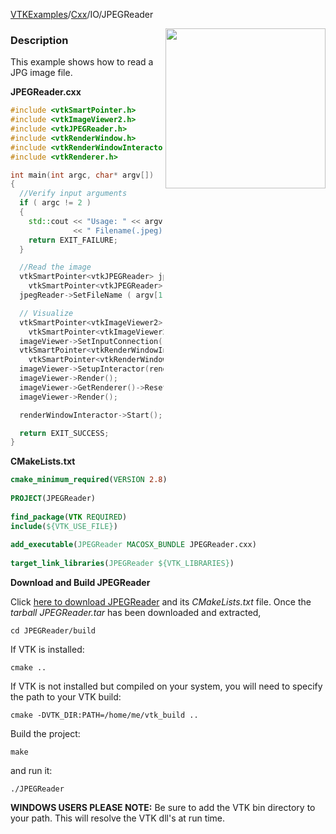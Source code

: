 [VTKExamples](Home)/[Cxx](Cxx)/IO/JPEGReader

<img align="right" src="https://github.com/lorensen/VTKExamples/raw/master/Testing/Baseline/IO/TestJPEGReader.png" width="256" />

### Description
This example shows how to read a JPG image file.

**JPEGReader.cxx**
```c++
#include <vtkSmartPointer.h>
#include <vtkImageViewer2.h>
#include <vtkJPEGReader.h>
#include <vtkRenderWindow.h>
#include <vtkRenderWindowInteractor.h>
#include <vtkRenderer.h>

int main(int argc, char* argv[])
{
  //Verify input arguments
  if ( argc != 2 )
  {
    std::cout << "Usage: " << argv[0]
              << " Filename(.jpeg)" << std::endl;
    return EXIT_FAILURE;
  }

  //Read the image
  vtkSmartPointer<vtkJPEGReader> jpegReader =
    vtkSmartPointer<vtkJPEGReader>::New();
  jpegReader->SetFileName ( argv[1] );

  // Visualize
  vtkSmartPointer<vtkImageViewer2> imageViewer =
    vtkSmartPointer<vtkImageViewer2>::New();
  imageViewer->SetInputConnection( jpegReader->GetOutputPort() );
  vtkSmartPointer<vtkRenderWindowInteractor> renderWindowInteractor =
    vtkSmartPointer<vtkRenderWindowInteractor>::New();
  imageViewer->SetupInteractor(renderWindowInteractor);
  imageViewer->Render();
  imageViewer->GetRenderer()->ResetCamera();
  imageViewer->Render();

  renderWindowInteractor->Start();

  return EXIT_SUCCESS;
}
```
**CMakeLists.txt**
```cmake
cmake_minimum_required(VERSION 2.8)
 
PROJECT(JPEGReader)
 
find_package(VTK REQUIRED)
include(${VTK_USE_FILE})
 
add_executable(JPEGReader MACOSX_BUNDLE JPEGReader.cxx)
 
target_link_libraries(JPEGReader ${VTK_LIBRARIES})
```

**Download and Build JPEGReader**

Click [here to download JPEGReader](https://github.com/lorensen/VTKWikiExamplesTarballs/raw/master/JPEGReader.tar) and its *CMakeLists.txt* file.
Once the *tarball JPEGReader.tar* has been downloaded and extracted,
```
cd JPEGReader/build 
```
If VTK is installed:
```
cmake ..
```
If VTK is not installed but compiled on your system, you will need to specify the path to your VTK build:
```
cmake -DVTK_DIR:PATH=/home/me/vtk_build ..
```
Build the project:
```
make
```
and run it:
```
./JPEGReader
```
**WINDOWS USERS PLEASE NOTE:** Be sure to add the VTK bin directory to your path. This will resolve the VTK dll's at run time.

